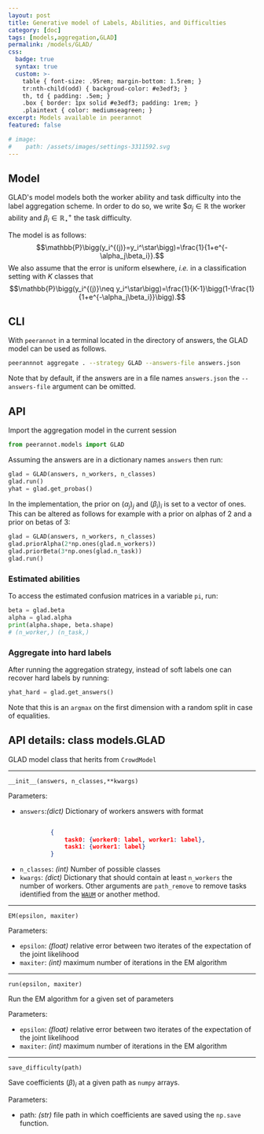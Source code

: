```yaml
---
layout: post
title: Generative model of Labels, Abilities, and Difficulties
category: [doc]
tags: [models,aggregation,GLAD]
permalink: /models/GLAD/
css:
  badge: true
  syntax: true
  custom: >-
    table { font-size: .95rem; margin-bottom: 1.5rem; }
    tr:nth-child(odd) { backgroud-color: #e3edf3; }
    th, td { padding: .5em; }
    .box { border: 1px solid #e3edf3; padding: 1rem; }
    .plaintext { color: mediumseagreen; }
excerpt: Models available in peerannot
featured: false

# image:
#    path: /assets/images/settings-3311592.svg
---
```


## Model

GLAD's model models both the worker ability and task difficulty into the label aggregation scheme. In order to do so, we write $$\alpha_j\in\mathbb{R}$ the worker ability and $\beta_i\in\mathbb{R}^+_\star$ the task difficulty.

The model is as follows: $$\mathbb{P}\bigg(y_i^{(j)}=y_i^\star\bigg)=\frac{1}{1+e^{-\alpha_j\beta_i}}.$$
We also assume that the error is uniform elsewhere, *i.e.* in a classification setting with $K$ classes that $$\mathbb{P}\bigg(y_i^{(j)}\neq y_i^\star\bigg)=\frac{1}{K-1}\bigg(1-\frac{1}{1+e^{-\alpha_j\beta_i}}\bigg).$$

## CLI
With `peerannot` in a terminal located in the directory of answers, the GLAD model can be used as follows.

```bash
peerannnot aggregate . --strategy GLAD --answers-file answers.json
```

Note that by default, if the answers are in a file names `answers.json` the `--answers-file` argument can be omitted.

## API

Import the aggregation model in the current session

```python
from peerannot.models import GLAD
```

Assuming the answers are in a dictionary names `answers` then run:

```python
glad = GLAD(answers, n_workers, n_classes)
glad.run()
yhat = glad.get_probas()
```

In the implementation, the prior on $(\alpha_j)_j$ and $(\beta_i)_i$ is set to a vector of ones.
This can be altered as follows for example with a prior on alphas of 2 and a prior on betas of 3:

```python
glad = GLAD(answers, n_workers, n_classes)
glad.priorAlpha(2*np.ones(glad.n_workers))
glad.priorBeta(3*np.ones(glad.n_task))
glad.run()
```

### Estimated abilities

To access the estimated confusion matrices in a variable `pi`, run:

```python
beta = glad.beta
alpha = glad.alpha
print(alpha.shape, beta.shape)
# (n_worker,) (n_task,)
```

### Aggregate into hard labels

After running the aggregation strategy, instead of soft labels one can recover hard labels by running:

```python
yhat_hard = glad.get_answers()
```

Note that this is an `argmax` on the first dimension with a random split in case of equalities.

## API details: class models.GLAD
GLAD model class that herits from `CrowdModel`

---
`__init__(answers, n_classes,**kwargs)`

Parameters:
- `answers`:*(dict)*
  Dictionary of workers answers with format
```json

            {
                task0: {worker0: label, worker1: label},
                task1: {worker1: label}
            }
```
- `n_classes`: *(int)*
  Number of possible classes
- `kwargs`: *(dict)*
  Dictionary that should contain at least `n_workers` the number of workers.
  Other arguments are `path_remove` to remove tasks identified from the [`WAUM`](/models/WAUM) or another method.

---
`EM(epsilon, maxiter)`

Parameters:
- `epsilon`: *(float)* relative error between two iterates of the expectation of the joint likelihood
- `maxiter`: *(int)* maximum number of iterations in the EM algorithm

---
`run(epsilon, maxiter)`

Run the EM algorithm for a given set of parameters

Parameters:
- `epsilon`: *(float)* relative error between two iterates of the expectation of the joint likelihood
- `maxiter`: *(int)* maximum number of iterations in the EM algorithm

---
`save_difficulty(path)`

Save coefficients $(\beta)_i$ at a given path as `numpy` arrays.

Parameters:
- path: *(str)* file path in which coefficients are saved using the `np.save` function.